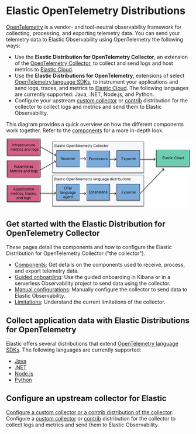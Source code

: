 # Elastic OpenTelemetry Distributions

[OpenTelemetry](https://opentelemetry.io/docs/) is a vendor- and tool-neutral observability framework for collecting, processing, and exporting telemetry data.
You can send your telemetry data to Elastic Observability using OpenTelemetry the following ways:

- Use the **Elastic Distribution for OpenTelemetry Collector**, an extension of the [OpenTelemetry Collector](https://github.com/open-telemetry/opentelemetry-collector), to collect and send logs and host metrics to [Elastic Cloud](https://cloud.elastic.co/).
- Use the **Elastic Distributions for OpenTelemetry**, extensions of select [OpenTelemetry language SDKs](https://opentelemetry.io/docs/languages/), to instrument your applications and send logs, traces, and metrics to [Elastic Cloud](https://cloud.elastic.co/). The following languages are currently supported: Java, .NET, Node.js, and Python.
- Configure your upstream [custom collector](https://opentelemetry.io/docs/collector/custom-collector/) or [contrib](https://github.com/open-telemetry/opentelemetry-collector-contrib) distribution for the collector to collect logs and metrics and send them to Elastic Observability.

This diagram provides a quick overview on how the different components work together. Refer to the [components](docs/collector-components.md) for a more in-depth look.

![Diagram of the OpenTelemetry flow](docs/images/elastic-otel-overview.png)

## Get started with the Elastic Distribution for OpenTelemetry Collector

These pages detail the components and how to configure the Elastic Distribution for OpenTelemetry Collector ("the collector").

- [Components](docs/collector-components.md): Get details on the components used to receive, process, and export telemetry data.
- [Guided onboarding](docs/guided-onboarding.md): Use the guided onboarding in Kibana or in a serverless Observability project to send data using the collector.
- [Manual configurations](docs/manual-configuration.md): Manually configure the collector to send data to Elastic Observability.
- [Limitations](docs/collector-limitations.md): Understand the current limitations of the collector.

## Collect application data with Elastic Distributions for OpenTelemetry

Elastic offers several distributions that extend [OpenTelemetry language SDKs](https://opentelemetry.io/docs/languages/). The following languages are currently supported:

* [Java](https://github.com/elastic/elastic-otel-java)
* [.NET](https://github.com/elastic/elastic-otel-dotnet)
* [Node.js](https://github.com/elastic/elastic-otel-node)
* [Python](https://github.com/elastic/elastic-otel-python)

## Configure an upstream collector for Elastic

[Configure a custom collector or a contrib distribution of the collector](docs/configure-upstream-collector.md): Configure a [custom collector](https://opentelemetry.io/docs/collector/custom-collector/) or [contrib](https://github.com/open-telemetry/opentelemetry-collector-contrib) distribution for the collector to collect logs and metrics and send them to Elastic Observability.
